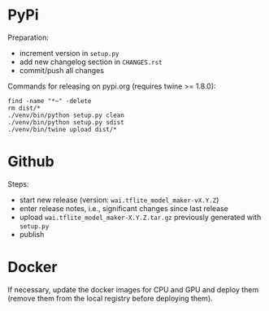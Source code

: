 # PyPi

Preparation:

* increment version in `setup.py`
* add new changelog section in `CHANGES.rst`
* commit/push all changes

Commands for releasing on pypi.org (requires twine >= 1.8.0):

```
find -name "*~" -delete
rm dist/*
./venv/bin/python setup.py clean
./venv/bin/python setup.py sdist
./venv/bin/twine upload dist/*
```


# Github

Steps:

* start new release (version: `wai.tflite_model_maker-vX.Y.Z`)
* enter release notes, i.e., significant changes since last release
* upload `wai.tflite_model_maker-X.Y.Z.tar.gz` previously generated with `setup.py`
* publish


# Docker
If necessary, update the docker images for CPU and GPU and deploy them
(remove them from the local registry before deploying them).

